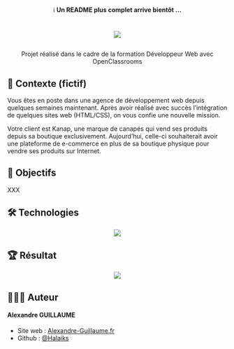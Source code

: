 <p align="center">ℹ️ <b>Un README plus complet arrive bientôt ...</b></p>

# <p align="center"><img src="front/images/logo.png" /></p>
<p align="center">Projet réalisé dans le cadre de la formation Développeur Web avec OpenClassrooms</p>

## 🧐 Contexte (fictif)
Vous êtes en poste dans une agence de développement web depuis quelques semaines maintenant. Après avoir réalisé avec succès l’intégration de quelques sites web (HTML/CSS), on vous confie une nouvelle mission.

Votre client est Kanap, une marque de canapés qui vend ses produits depuis sa boutique exclusivement. Aujourd’hui, celle-ci souhaiterait avoir une plateforme de e-commerce en plus de sa boutique physique pour vendre ses produits sur Internet.

## 🚀 Objectifs
XXX

## 🛠️ Technologies

<p align="center">
<img src="https://skillicons.dev/icons?i=html,css,javascript" />
</p>

## 🏆 Résultat

<p align="center"><img src="screenshots/Kanap.png" /></p>

## 🙋🏼‍♂️ Auteur

#### Alexandre GUILLAUME

- Site web : [Alexandre-Guillaume.fr](https://alexandre-guillaume.fr)
- Github : [@Halaiks](https://github.com/Halaiks)
